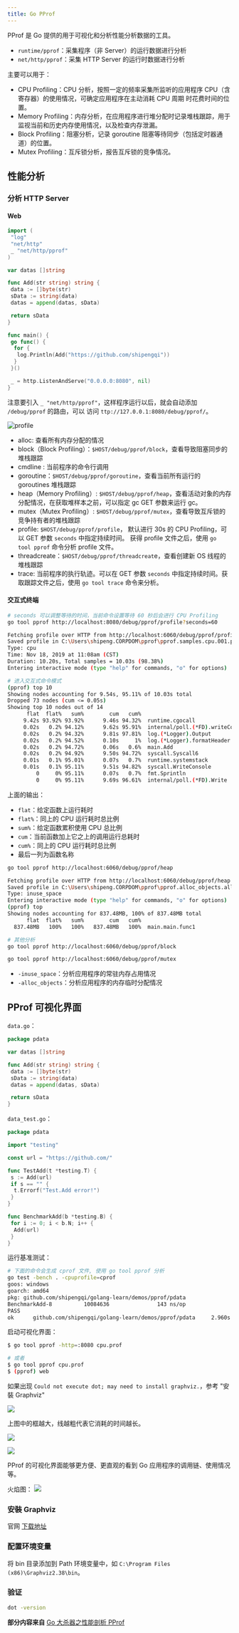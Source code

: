 ```yaml
---
title: Go PProf
---
```



PProf 是 Go 提供的用于可视化和分析性能分析数据的工具。

- `runtime/pprof`：采集程序（非 Server）的运行数据进行分析
- `net/http/pprof`：采集 HTTP Server 的运行时数据进行分析

主要可以用于：

- CPU Profiling：CPU 分析，按照一定的频率采集所监听的应用程序 CPU（含寄存器）的使用情况，可确定应用程序在主动消耗 CPU 周期
时花费时间的位置。
- Memory Profiling：内存分析，在应用程序进行堆分配时记录堆栈跟踪，用于监视当前和历史内存使用情况，以及检查内存泄漏。
- Block Profiling：阻塞分析，记录 goroutine 阻塞等待同步（包括定时器通道）的位置。
- Mutex Profiling：互斥锁分析，报告互斥锁的竞争情况。

## 性能分析

### 分析 HTTP Server

#### Web

```go
import (
 "log"
 "net/http"
 _ "net/http/pprof"
)

var datas []string

func Add(str string) string {
 data := []byte(str)
 sData := string(data)
 datas = append(datas, sData)

 return sData
}

func main() {
 go func() {
  for {
   log.Println(Add("https://github.com/shipengqi"))
  }
 }()

 _ = http.ListenAndServe("0.0.0.0:8080", nil)
}
```

注意要引入 `_ "net/http/pprof"`，这样程序运行以后，就会自动添加 `/debug/pprof` 的路由，可以
访问 `ttp://127.0.0.1:8080/debug/pprof/`。

![profile](../imgs/profile1.png)

- alloc: 查看所有内存分配的情况
- block（Block Profiling）：`$HOST/debug/pprof/block`，查看导致阻塞同步的堆栈跟踪
- cmdline : 当前程序的命令行调用
- goroutine：`$HOST/debug/pprof/goroutine`，查看当前所有运行的 goroutines 堆栈跟踪
- heap（Memory Profiling）: `$HOST/debug/pprof/heap`，查看活动对象的内存分配情况，在获取堆样本之前，可以指定 gc GET 参数来运行 gc。
- mutex（Mutex Profiling）: `$HOST/debug/pprof/mutex`，查看导致互斥锁的竞争持有者的堆栈跟踪
- profile: `$HOST/debug/pprof/profile`， 默认进行 30s 的 CPU Profiling，可以 GET 参数 `seconds` 中指定持续时间。
获得 profile 文件之后，使用 `go tool pprof` 命令分析 profile 文件。
- threadcreate：`$HOST/debug/pprof/threadcreat`e，查看创建新 OS 线程的堆栈跟踪
- trace: 当前程序的执行轨迹。可以在 GET 参数 `seconds` 中指定持续时间。获取跟踪文件之后，使用 `go tool trace` 命令来分析。

#### 交互式终端

```sh
# seconds 可以调整等待的时间，当前命令设置等待 60 秒后会进行 CPU Profiling
go tool pprof http://localhost:8080/debug/pprof/profile?seconds=60

Fetching profile over HTTP from http://localhost:6060/debug/pprof/profile?seconds=10
Saved profile in C:\Users\shipeng.CORPDOM\pprof\pprof.samples.cpu.001.pb.gz
Type: cpu
Time: Nov 18, 2019 at 11:08am (CST)
Duration: 10.20s, Total samples = 10.03s (98.38%)
Entering interactive mode (type "help" for commands, "o" for options)

# 进入交互式命令模式
(pprof) top 10
Showing nodes accounting for 9.54s, 95.11% of 10.03s total
Dropped 73 nodes (cum <= 0.05s)
Showing top 10 nodes out of 14
      flat  flat%   sum%        cum   cum%
     9.42s 93.92% 93.92%      9.46s 94.32%  runtime.cgocall
     0.02s   0.2% 94.12%      9.62s 95.91%  internal/poll.(*FD).writeConsole
     0.02s   0.2% 94.32%      9.81s 97.81%  log.(*Logger).Output
     0.02s   0.2% 94.52%      0.10s     1%  log.(*Logger).formatHeader
     0.02s   0.2% 94.72%      0.06s   0.6%  main.Add
     0.02s   0.2% 94.92%      9.50s 94.72%  syscall.Syscall6
     0.01s   0.1% 95.01%      0.07s   0.7%  runtime.systemstack
     0.01s   0.1% 95.11%      9.51s 94.82%  syscall.WriteConsole
         0     0% 95.11%      0.07s   0.7%  fmt.Sprintln
         0     0% 95.11%      9.69s 96.61%  internal/poll.(*FD).Write
```

上面的输出：

- `flat`：给定函数上运行耗时
- `flat%`：同上的 CPU 运行耗时总比例
- `sum%`：给定函数累积使用 CPU 总比例
- `cum`：当前函数加上它之上的调用运行总耗时
- `cum%`：同上的 CPU 运行耗时总比例
- 最后一列为函数名称

```sh
go tool pprof http://localhost:6060/debug/pprof/heap

Fetching profile over HTTP from http://localhost:6060/debug/pprof/heap
Saved profile in C:\Users\shipeng.CORPDOM\pprof\pprof.alloc_objects.alloc_space.inuse_objects.inuse_space.008.pb.gz
Type: inuse_space
Entering interactive mode (type "help" for commands, "o" for options)
(pprof) top
Showing nodes accounting for 837.48MB, 100% of 837.48MB total
      flat  flat%   sum%        cum   cum%
  837.48MB   100%   100%   837.48MB   100%  main.main.func1

# 其他分析
go tool pprof http://localhost:6060/debug/pprof/block

go tool pprof http://localhost:6060/debug/pprof/mutex
```

- `-inuse_space`：分析应用程序的常驻内存占用情况
- `-alloc_objects`：分析应用程序的内存临时分配情况

## PProf 可视化界面

`data.go`：

```go
package pdata

var datas []string

func Add(str string) string {
 data := []byte(str)
 sData := string(data)
 datas = append(datas, sData)

 return sData
}
```

`data_test.go`：

```go
package pdata

import "testing"

const url = "https://github.com/"

func TestAdd(t *testing.T) {
 s := Add(url)
 if s == "" {
  t.Errorf("Test.Add error!")
 }
}

func BenchmarkAdd(b *testing.B) {
 for i := 0; i < b.N; i++ {
  Add(url)
 }
}
```

运行基准测试：

```sh
# 下面的命令会生成 cprof 文件, 使用 go tool pprof 分析
go test -bench . -cpuprofile=cprof
goos: windows
goarch: amd64
pkg: github.com/shipengqi/golang-learn/demos/pprof/pdata
BenchmarkAdd-8          10084636               143 ns/op
PASS
ok      github.com/shipengqi/golang-learn/demos/pprof/pdata     2.960s
```

启动可视化界面：

```sh
$ go tool pprof -http=:8080 cpu.prof

# 或者
$ go tool pprof cpu.prof
$ (pprof) web
```

如果出现 `Could not execute dot; may need to install graphviz.`，参考 "安裝 Graphviz"

![](../imgs/profile2.png)

上图中的框越大，线越粗代表它消耗的时间越长。

![](../imgs/profile3.png)

![](../imgs/profile4.png)

PProf 的可视化界面能够更方便、更直观的看到 Go 应用程序的调用链、使用情况等。

火焰图：
![](../imgs/profile5.png)

### 安裝 Graphviz

官网 [下载地址](http://www.graphviz.org/download/)

### 配置环境变量

将 bin 目录添加到 Path 环境变量中，如 `C:\Program Files (x86)\Graphviz2.38\bin`。

### 验证

```sh
dot -version
```

**部分内容来自** [Go 大杀器之性能剖析 PProf](https://github.com/EDDYCJY/blog/blob/7b021d0dee/tools/go-tool-pprof.md)
